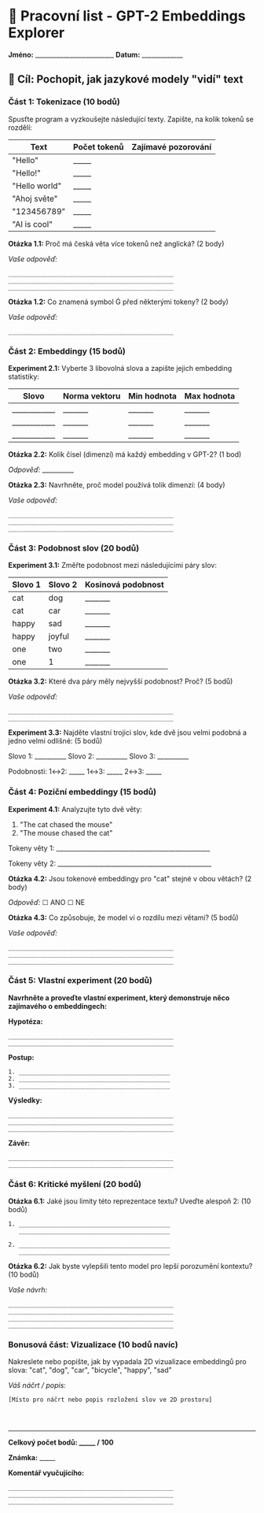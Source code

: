 # 📝 Pracovní list - GPT-2 Embeddings Explorer

**Jméno:** _________________________ **Datum:** _____________

## 🎯 Cíl: Pochopit, jak jazykové modely "vidí" text

### Část 1: Tokenizace (10 bodů)

Spusťte program a vyzkoušejte následující texty. Zapište, na kolik tokenů se rozdělí:

| Text | Počet tokenů | Zajímavé pozorování |
|------|--------------|---------------------|
| "Hello" | _____ | |
| "Hello!" | _____ | |
| "Hello world" | _____ | |
| "Ahoj světe" | _____ | |
| "123456789" | _____ | |
| "AI is cool" | _____ | |

**Otázka 1.1:** Proč má česká věta více tokenů než anglická? (2 body)

_Vaše odpověď:_
```
_______________________________________________
_______________________________________________
_______________________________________________
```

**Otázka 1.2:** Co znamená symbol Ġ před některými tokeny? (2 body)

_Vaše odpověď:_
```
_______________________________________________
```

### Část 2: Embeddingy (15 bodů)

**Experiment 2.1:** Vyberte 3 libovolná slova a zapište jejich embedding statistiky:

| Slovo | Norma vektoru | Min hodnota | Max hodnota |
|-------|---------------|-------------|-------------|
| ____________ | _______ | _______ | _______ |
| ____________ | _______ | _______ | _______ |
| ____________ | _______ | _______ | _______ |

**Otázka 2.2:** Kolik čísel (dimenzí) má každý embedding v GPT-2? (1 bod)

_Odpověď:_ __________

**Otázka 2.3:** Navrhněte, proč model používá tolik dimenzí: (4 body)

_Vaše odpověď:_
```
_______________________________________________
_______________________________________________
_______________________________________________
```

### Část 3: Podobnost slov (20 bodů)

**Experiment 3.1:** Změřte podobnost mezi následujícími páry slov:

| Slovo 1 | Slovo 2 | Kosinová podobnost |
|---------|---------|-------------------|
| cat | dog | _______ |
| cat | car | _______ |
| happy | sad | _______ |
| happy | joyful | _______ |
| one | two | _______ |
| one | 1 | _______ |

**Otázka 3.2:** Které dva páry měly nejvyšší podobnost? Proč? (5 bodů)

_Vaše odpověď:_
```
_______________________________________________
_______________________________________________
```

**Experiment 3.3:** Najděte vlastní trojici slov, kde dvě jsou velmi podobná a jedno velmi odlišné: (5 bodů)

Slovo 1: __________ Slovo 2: __________ Slovo 3: __________

Podobnosti: 1↔2: _____ 1↔3: _____ 2↔3: _____

### Část 4: Poziční embeddingy (15 bodů)

**Experiment 4.1:** Analyzujte tyto dvě věty:

1. "The cat chased the mouse"
2. "The mouse chased the cat"

Tokeny věty 1: _________________________________________________

Tokeny věty 2: _________________________________________________

**Otázka 4.2:** Jsou tokenové embeddingy pro "cat" stejné v obou větách? (2 body)

_Odpověď:_ ☐ ANO ☐ NE

**Otázka 4.3:** Co způsobuje, že model ví o rozdílu mezi větami? (5 bodů)

_Vaše odpověď:_
```
_______________________________________________
_______________________________________________
_______________________________________________
```

### Část 5: Vlastní experiment (20 bodů)

**Navrhněte a proveďte vlastní experiment, který demonstruje něco zajímavého o embeddingech:**

**Hypotéza:** 
```
_______________________________________________
_______________________________________________
```

**Postup:**
```
1. ___________________________________________
2. ___________________________________________
3. ___________________________________________
```

**Výsledky:**
```
_______________________________________________
_______________________________________________
_______________________________________________
```

**Závěr:**
```
_______________________________________________
_______________________________________________
```

### Část 6: Kritické myšlení (20 bodů)

**Otázka 6.1:** Jaké jsou limity této reprezentace textu? Uveďte alespoň 2: (10 bodů)

```
1. ___________________________________________
   ___________________________________________

2. ___________________________________________
   ___________________________________________
```

**Otázka 6.2:** Jak byste vylepšili tento model pro lepší porozumění kontextu? (10 bodů)

_Vaše návrh:_
```
_______________________________________________
_______________________________________________
_______________________________________________
_______________________________________________
```

### Bonusová část: Vizualizace (10 bodů navíc)

Nakreslete nebo popište, jak by vypadala 2D vizualizace embeddingů pro slova:
"cat", "dog", "car", "bicycle", "happy", "sad"

_Váš náčrt / popis:_

```
[Místo pro náčrt nebo popis rozložení slov ve 2D prostoru]




```

---

**Celkový počet bodů: _____ / 100**

**Známka:** _____

**Komentář vyučujícího:**
```
_______________________________________________
_______________________________________________
_______________________________________________
```